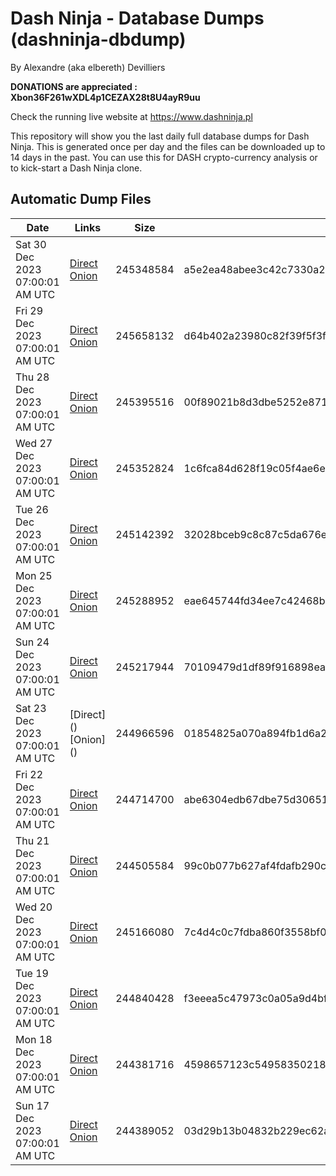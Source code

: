 # Dash Ninja - Database Dumps (dashninja-dbdump)
By Alexandre (aka elbereth) Devilliers

**DONATIONS are appreciated : Xbon36F261wXDL4p1CEZAX28t8U4ayR9uu**

Check the running live website at https://www.dashninja.pl

This repository will show you the last daily full database dumps for Dash Ninja. This is generated once per day and the files can be downloaded up to 14 days in the past.
You can use this for DASH crypto-currency analysis or to kick-start a Dash Ninja clone.


## Automatic Dump Files
| Date | Links | Size | SHA256 |
|--|--|--|--|
| Sat 30 Dec 2023 07:00:01 AM UTC | [Direct](https://oshi.at/inVm) [Onion](http://5ety7tpkim5me6eszuwcje7bmy25pbtrjtue7zkqqgziljwqy3rrikqd.onion/inVm) | 245348584 | a5e2ea48abee3c42c7330a25f93bd6f7af7925507b24d31c2dd1dec31bbd3753 | 
| Fri 29 Dec 2023 07:00:01 AM UTC | [Direct](https://oshi.at/UTWmp) [Onion](http://5ety7tpkim5me6eszuwcje7bmy25pbtrjtue7zkqqgziljwqy3rrikqd.onion/UTWmp) | 245658132 | d64b402a23980c82f39f5f3f642311e4e574fba94f6201872e0ac1ed5d135cc3 | 
| Thu 28 Dec 2023 07:00:01 AM UTC | [Direct](https://oshi.at/ytut) [Onion](http://5ety7tpkim5me6eszuwcje7bmy25pbtrjtue7zkqqgziljwqy3rrikqd.onion/ytut) | 245395516 | 00f89021b8d3dbe5252e871b26202d6db3cd021419b50517d823bee53342bd59 | 
| Wed 27 Dec 2023 07:00:01 AM UTC | [Direct](https://oshi.at/smDb) [Onion](http://5ety7tpkim5me6eszuwcje7bmy25pbtrjtue7zkqqgziljwqy3rrikqd.onion/smDb) | 245352824 | 1c6fca84d628f19c05f4ae6ed277c199465e1bc7c065ae5362b5a15c4bc736b3 | 
| Tue 26 Dec 2023 07:00:01 AM UTC | [Direct](https://oshi.at/nDpH) [Onion](http://5ety7tpkim5me6eszuwcje7bmy25pbtrjtue7zkqqgziljwqy3rrikqd.onion/nDpH) | 245142392 | 32028bceb9c8c87c5da676e202a60bd92fa92b787724e69e9169baa19725306d | 
| Mon 25 Dec 2023 07:00:01 AM UTC | [Direct](https://oshi.at/DDUH) [Onion](http://5ety7tpkim5me6eszuwcje7bmy25pbtrjtue7zkqqgziljwqy3rrikqd.onion/DDUH) | 245288952 | eae645744fd34ee7c42468b2d9d42cbe5c33e8dd5afab14573f6d46b9e129349 | 
| Sun 24 Dec 2023 07:00:01 AM UTC | [Direct](https://oshi.at/YSMZC) [Onion](http://5ety7tpkim5me6eszuwcje7bmy25pbtrjtue7zkqqgziljwqy3rrikqd.onion/YSMZC) | 245217944 | 70109479d1df89f916898ea32c2133d3d7a439b4ae1dc6ecd94b664419bb5f86 | 
| Sat 23 Dec 2023 07:00:01 AM UTC | [Direct](</body></html>) [Onion](</body></html>) | 244966596 | 01854825a070a894fb1d6a2be3feded0b22a0b007e6e50b4d972521de102e1d8 | 
| Fri 22 Dec 2023 07:00:01 AM UTC | [Direct](https://oshi.at/EFHrs) [Onion](http://5ety7tpkim5me6eszuwcje7bmy25pbtrjtue7zkqqgziljwqy3rrikqd.onion/EFHrs) | 244714700 | abe6304edb67dbe75d3065152f6cfea0bd3ed53aeecef5928436645e3632bbe5 | 
| Thu 21 Dec 2023 07:00:01 AM UTC | [Direct](https://oshi.at/MUmy) [Onion](http://5ety7tpkim5me6eszuwcje7bmy25pbtrjtue7zkqqgziljwqy3rrikqd.onion/MUmy) | 244505584 | 99c0b077b627af4fdafb290c735f436d33b551398a8771b5248266c60efff895 | 
| Wed 20 Dec 2023 07:00:01 AM UTC | [Direct](https://oshi.at/dtWF) [Onion](http://5ety7tpkim5me6eszuwcje7bmy25pbtrjtue7zkqqgziljwqy3rrikqd.onion/dtWF) | 245166080 | 7c4d4c0c7fdba860f3558bf0642af99a406b3655799d64418df78597a1299abe | 
| Tue 19 Dec 2023 07:00:01 AM UTC | [Direct](https://oshi.at/SGALV) [Onion](http://5ety7tpkim5me6eszuwcje7bmy25pbtrjtue7zkqqgziljwqy3rrikqd.onion/SGALV) | 244840428 | f3eeea5c47973c0a05a9d4bfe136a8902051bb7078513aa89fd53d68e6f81de5 | 
| Mon 18 Dec 2023 07:00:01 AM UTC | [Direct](https://oshi.at/TXeg) [Onion](http://5ety7tpkim5me6eszuwcje7bmy25pbtrjtue7zkqqgziljwqy3rrikqd.onion/TXeg) | 244381716 | 4598657123c549583502186b8517f6ab686817f5e8367b8ff509f09f07a3217d | 
| Sun 17 Dec 2023 07:00:01 AM UTC | [Direct](https://oshi.at/rWUb) [Onion](http://5ety7tpkim5me6eszuwcje7bmy25pbtrjtue7zkqqgziljwqy3rrikqd.onion/rWUb) | 244389052 | 03d29b13b04832b229ec62a73815288700f5e9fea9a04125c6806afcdd17bcc5 | 
